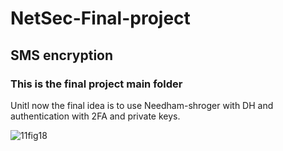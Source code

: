 # NetSec-Final-project
## SMS encryption
### This is the final project main folder
Unitl now the final idea is to use Needham-shroger with DH and authentication with 2FA and private keys.

  
  
![11fig18](https://user-images.githubusercontent.com/15838537/164345281-5a141529-3b0a-4973-9217-efa8b90f0f37.jpg)
